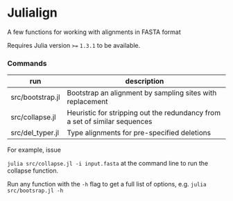 # Julialign

A few functions for working with alignments in FASTA format

Requires Julia version `>=` `1.3.1` to be available.

### Commands



| run              | description                                                                        |
|------------------|------------------------------------------------------------------------------------|
| src/bootstrap.jl | Bootstrap an alignment by sampling sites with replacement                          |
| src/collapse.jl  | Heuristic for stripping out the redundancy from a set of similar sequences |
| src/del_typer.jl | Type alignments for pre-specified deletions                                        |


For example, issue

`julia src/collapse.jl -i input.fasta` at the command line to run the collapse function.

Run any function with the `-h` flag to get a full list of options, e.g. `julia src/bootsrap.jl -h`




